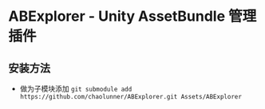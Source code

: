 # ABExplorer - Unity AssetBundle 管理插件

安装方法
---

- 做为子模块添加 `git submodule add https://github.com/chaolunner/ABExplorer.git Assets/ABExplorer`

